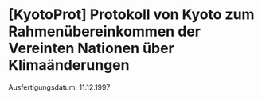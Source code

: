 # [KyotoProt] Protokoll von Kyoto zum Rahmenübereinkommen der Vereinten Nationen über Klimaänderungen

Ausfertigungsdatum: 11.12.1997

 